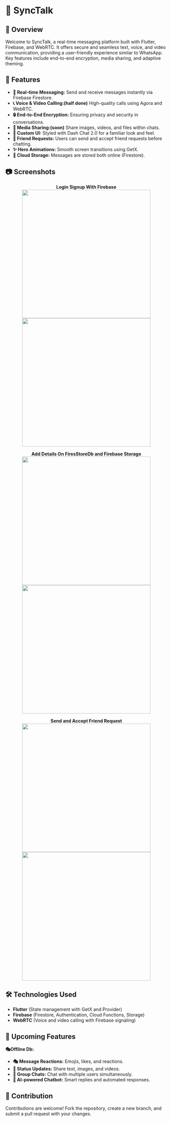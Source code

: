 # 📱 SyncTalk

## 📝 Overview
Welcome to SyncTalk, a real-time messaging platform built with Flutter, Firebase, and WebRTC. It offers secure and seamless text, voice, and video communication, providing a user-friendly experience similar to WhatsApp. Key features include end-to-end encryption, media sharing, and adaptive theming.

## 🚀 Features
- **💬 Real-time Messaging:** Send and receive messages instantly via Firebase Firestore.
- **📞 Voice & Video Calling:(half done)** High-quality calls using Agora and WebRTC.
- **🔒 End-to-End Encryption:** Ensuring privacy and security in conversations.
- **📂 Media Sharing:(soon)** Share images, videos, and files within chats.
- **🎨 Custom UI:** Styled with Dash Chat 2.0 for a familiar look and feel.
- **🤝 Friend Requests:** Users can send and accept friend requests before chatting.
- **✨ Hero Animations:** Smooth screen transitions using GetX.
- **💾 Cloud Storage:** Messages are stored both online (Firestore).

## 📷 Screenshots

<p align="center">
  <b>Login Signup With Firebase</b><br>
  <img src="https://github.com/dev778g-me/Synctalk/blob/d7f8b2c606cca34023c1ddad3f134a8561f3761b/photo_2025-04-24_16-33-20.jpg" width="400" />
  <img src="https://github.com/dev778g-me/Synctalk/blob/d7f8b2c606cca34023c1ddad3f134a8561f3761b/photo_2025-04-24_16-33-17.jpg" width="400" />
</p>

<p align="center">
  <b>Add Details On FiresStoreDb and Firebase Storage </b><br>
  <img src="https://github.com/dev778g-me/Synctalk/blob/fd05d6cb27bf017094532805dd4d1b46a5848a9c/photo_2025-04-24_16-33-27.jpg" width="400" />
  <img src="https://github.com/dev778g-me/Synctalk/blob/fd05d6cb27bf017094532805dd4d1b46a5848a9c/photo_2025-04-24_16-33-35.jpg" width="400" />
</p>

<p align="center">
  <b>Send and Accept Friend Request </b><br>
  <img src="https://github.com/dev778g-me/Synctalk/blob/e9effe938a2f8f53151584f499ad9f4a1a99fd74/photo_2025-04-24_16-33-30.jpg" width="400" />
  <img src="https://github.com/dev778g-me/Synctalk/blob/e9effe938a2f8f53151584f499ad9f4a1a99fd74/photo_2025-04-24_16-33-23.jpg" width="400" />
</p>

## 🛠️ Technologies Used
- **Flutter** (State management with GetX and Provider)
- **Firebase** (Firestore, Authentication, Cloud Functions, Storage)
- **WebRTC** (Voice and video calling with Firebase signaling)




## 🔮 Upcoming Features
 **🎭Offline Db:** 
- **🎭 Message Reactions:** Emojis, likes, and reactions.
- **📝 Status Updates:** Share text, images, and videos.
- **👥 Group Chats:** Chat with multiple users simultaneously.
- **🤖 AI-powered Chatbot:** Smart replies and automated responses.

## 🤝 Contribution
Contributions are welcome! Fork the repository, create a new branch, and submit a pull request with your changes.



